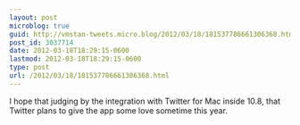 ```yaml
---
layout: post
microblog: true
guid: http://vmstan-tweets.micro.blog/2012/03/18/181537786661306368.html
post_id: 3037714
date: 2012-03-18T18:29:15-0600
lastmod: 2012-03-18T18:29:15-0600
type: post
url: /2012/03/18/181537786661306368.html
---
```

I hope that judging by the integration with Twitter for Mac inside 10.8, that Twitter plans to give the app some love sometime this year.
